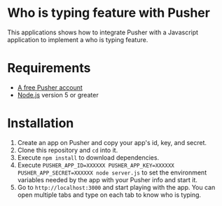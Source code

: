 # Who is typing feature with Pusher
This applications shows how to integrate Pusher with a Javascript application to implement a who is typing feature.

# Requirements

- [A free Pusher account](https://pusher.com)
- [Node.js](https://nodejs.org/en/download/) version 5 or greater

# Installation
1. Create an app on Pusher and copy your app's id, key, and secret.
2. Clone this repository and `cd` into it.
4. Execute `npm install` to download dependencies.
5. Execute `PUSHER_APP_ID=XXXXXX PUSHER_APP_KEY=XXXXXX PUSHER_APP_SECRET=XXXXXX node server.js` to set the environment variables needed by the app with your Pusher info and start it.
6. Go to `http://localhost:3000` and start playing with the app. You can open multiple tabs and type on each tab to know who is typing.
